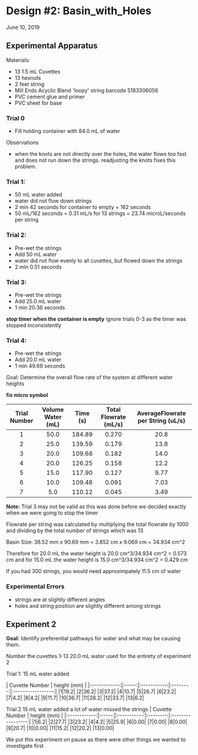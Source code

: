 # Design #2: Basin_with_Holes

June 10, 2019

## Experimental Apparatus

Materials:
- 13 1.5 mL Cuvettes
- 13 hexnuts
- 2 feet string
- Mill Ends Acyclic Blend 'loopy' string barcode 5183306056
- PVC cement glue and primer
- PVC sheet for base


### Trial 0
- Fill holding container with 84.0 mL of water

Observations
- when the knots are not directly over the holes, the water flows too fast and does not run down the strings. readjusting the knots fixes this problem.

### Trial 1:

- 50 mL water added
- water did not flow down strings
- 2 min 42 seconds for container to empty = 162 seconds
- 50 mL/162 seconds = 0.31 mL/s for 13 strings = 23.74 microL/seconds per string


### Trial 2:
- Pre-wet the strings
- Add 50 mL water
- water did not flow evenly to all cuvettes, but flowed down the strings
- 2 min 0.51 seconds

### Trial 3:
- Pre-wet the strings
- Add 25.0 mL water
- 1 min 20.36 seconds

**stop timer when the container is empty**
ignore trials 0-3 as the timer was stopped inconsistently

### Trial 4:
- Pre-wet the strings
- Add 20.0 mL water
- 1 min 49.68 seconds


Goal: Determine the overall flow rate of the system at different water heights

**fix micro symbol**

| Trial Number | Volume Water (mL) | Time (s) | Total Flowrate (mL/s) | AverageFlowrate per String (uL/s) |
|:------------:|:-----:|:-----------:|:--------:|:-----------------:|
| 1 | 50.0 | 184.89 | 0.270 | 20.8 |
| 2 | 25.0 | 139.59 | 0.179 | 13.8 |
| 3 | 20.0 | 109.68 | 0.182 | 14.0 |
| 4 | 20.0 | 126.25 | 0.158 | 12.2 |
| 5 | 15.0 | 117.90 | 0.127 | 9.77 |
| 6 | 10.0 | 109.48 | 0.091 | 7.03 |
| 7 |  5.0 | 110.12 | 0.045 | 3.49 |

**Note:** Trial 3 may not be valid as this was done before we decided exactly when we were going to stop the timer

Flowrate per string was calculated by multiplying the total flowrate by 1000 and dividing by the total number of strings which was 13

Basin Size:
38.52 mm x 90.69 mm = 3.852 cm x 9.069 cm = 34.934 cm^2

Therefore for 20.0 mL the water height is 20.0 cm^3/34.934 cm^2 = 0.573 cm and for 15.0 mL the water height is 15.0 cm^3/34.934 cm^2 = 0.429 cm

If you had 300 strings, you would need approximpately 11.5 cm of water

### Experimental Errors
- strings are at slightly different angles
- holes and string position are slightly different among strings

## Experiment 2

**Goal:** Identify preferential pathways for water and what may be causing them.

Number the cuvettes 1-13
20.0 mL water used for the entirety of experiment 2

Trial 1:
15 mL water added

| Cuvette Number | height (mm) |
|:------------:|:-----:|:-----------:|:--------:|:-----------------:|
|1|19.2|
|2|36.2|
|3|37.2|
|4|10.7|
|5|26.7|
|6|23.2|
|7|4.2|
|8|4.2|
|9|11.7|
|10|36.7|
|11|28.2|
|12|33.7|
|13|6.2|

Trial 2
15 mL water added
a lot of water missed the strings
| Cuvette Number | height (mm) |
|:------------:|:-----:|:-----------:|:--------:|:-----------------:|
|1|6.2|
|2|27.7|
|3|23.2|
|4|4.2|
|5|25.9|
|6|0.00|
|7|0.00|
|8|0.00|
|9|20.7|
|10|0.00|
|11|15.2|
|12|20.2|
|13|0.00|

We put this experiment on pause as there were other things we wanted to investigate first
